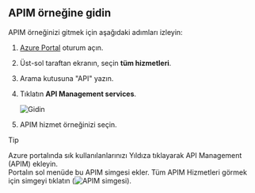 ## <a name="navigate-to-your-apim-instance"></a>APIM örneğine gidin

APIM örneğinizi gitmek için aşağıdaki adımları izleyin:

1. [Azure Portal](https://portal.azure.com) oturum açın. 
2. Üst-sol taraftan ekranın, seçin **tüm hizmetleri**.  
3. Arama kutusuna "API" yazın.
4. Tıklatın **API Management services**.

    ![Gidin](./media/api-management-navigate-to-instance/navigate-to-api-management-services.png)

5. APIM hizmet örneğinizi seçin.

>[!TIP]
>Azure portalında sık kullanılanlarınızı Yıldıza tıklayarak API Management (APIM) ekleyin. <br/>Portalın sol menüde bu APIM simgesi ekler. Tüm APIM Hizmetleri görmek için simgeyi tıklatın (![APIM simgesi](./media/api-management-navigate-to-instance/apim-icon.png)).
 


